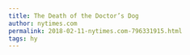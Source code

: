 ```yaml
---
title: The Death of the Doctor’s Dog
author: nytimes.com
permalink: 2018-02-11-nytimes.com-796331915.html
tags: hy
---
```


